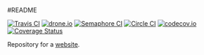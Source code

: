 #README

[![Travis CI](https://secure.travis-ci.org/albertpark/albert.park.ac.png?branch=master)](https://travis-ci.org/albertpark/albert.park.ac)
[![drone.io](https://drone.io/bitbucket.org/albertpark/albert.park.ac/status.png)](https://drone.io/bitbucket.org/albertpark/albert.park.ac)
[![Semaphore CI](https://semaphoreci.com/api/v1/projects/4c2b1ec1-f0fb-4f4a-82f7-0f9e429ffaa8/598627/badge.svg)](https://semaphoreci.com/albertpark/albert-park-ac)
[![Circle CI](https://circleci.com/gh/albertpark/albert.park.ac.svg?branch=master&style=shield)](https://circleci.com/gh/albertpark/albert.park.ac)
[![codecov.io](https://codecov.io/bitbucket/albertpark/albert.park.ac/coverage.svg?branch=master)](https://codecov.io/bitbucket/albertpark/albert.park.ac)
[![Coverage Status](https://coveralls.io/repos/albertpark/albert.park.ac/badge.svg?branch=master&service=github)](https://coveralls.io/github/albertpark/albert.park.ac?branch=master)

Repository for a [website][albertparkac].

[albertparkac]: http://albert.park.ac